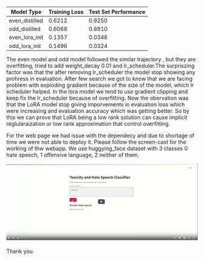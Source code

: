 | Model Type        | Training Loss | Test Set Performance |
|-------------------|---------------|----------------------|
| even_distilled    | 0.6212        | 0.9250               |
| odd_distilled     | 0.6068        | 0.8910               |
| even_lora_init    | 0.1357        | 0.0346               |
| odd_lora_init     | 0.1496        | 0.0324               |



The even model and odd model followed the similar trajectory , but they are overfitting, tried to add weight_decay 0.01 and lr_scheduler.The surpriszing factor was that the after removing lr_scheduler the model stop showing any prohress in evaluation. After few search we got to know that we are facing problem with exploding gradient because of the size of the model, which lr scheduler helped. In the lora model we tend to use gradient clipping and keep fix the lr_scheduler because of overfitting. Now the obervation was that the LoRA model stop giving imporvements in evaluation loss which were increasing and evaluation accuracy which was getting better. So by this we can prove that LoRA being a low rank solution can cause implicit reglularaization or low rank approximation that control overfitting.

For the web page we had issue with the dependecy and due to shortage of time we were not able to deploy it. Please follow the screen-cast for the working of thw webapp. We use huggying_face dataset with 3 classes 0 hate speech, 1 offensive language, 2 neither of them. 

[![Watch Video](https://github.com/aman010/NLP_A7/blob/main/Screenshot%20from%202025-03-23%2016-55-59.png)](https://youtu.be/TQxoCmlqVUY)


Thank you.


